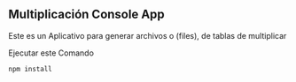 ## Multiplicación Console App

Este es un Aplicativo para generar archivos o (files), de tablas de multiplicar

Ejecutar este Comando

```
npm install
```